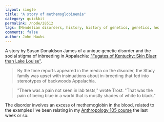 ```yaml
---
layout: single 
title: "A story of methemoglobinemia" 
category: quickbit
permalink: /node/28512
tags: [Mendelian disorders, history, history of genetics, genetics, health] 
comments: false 
author: John Hawks 
---
```


A story by Susan Donaldson James of a unique genetic disorder and the social stigma of inbreeding in Appalachia: <a href="http://gma.yahoo.com/fugates-kentucky-skin-bluer-lake-louise-200247843--abc-news.html">"Fugates of Kentucky: Skin Bluer than Lake Louise"</a>. 

<blockquote>By the time reports appeared in the media on the disorder, the Stacy family was upset with insinuations about in-breeding that fed into stereotypes of backwoods Appalachia.</blockquote>

<blockquote>"There was a pain not seen in lab tests," wrote Trost. "That was the pain of being blue in a world that is mostly shades of white to black."</blockquote>

The disorder involves an excess of methemoglobin in the blood, related to the examples I've been relating in my <a href="http://johnhawks.net/courses/principles">Anthropology 105 course</a> the last week or so. 

